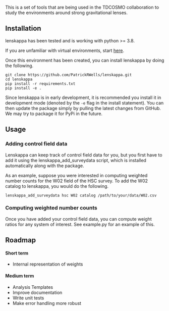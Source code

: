 This is a set of tools that are being used in the TDCOSMO collaboration to
study the environments around strong gravitational lenses.


## Installation

lenskappa has been tested and is working with python >= 3.8.

If you are unfamiliar with virtual environments, start [here](https://www.youtube.com/watch?v=KxvKCSwlUv8).

Once this environment has been created, you can install lenskappa by doing the following.

```
git clone https://github.com/PatrickRWells/lenskappa.git  
cd lenskappa  
pip install -r requirements.txt  
pip install -e .  
```
Since lenskappa is in early development, it is recommended you install it in development mode (denoted by the `-e` flag in the install statement). You can then update the package simply by pulling the latest changes from GitHub. We may try to package it for PyPi in the future.

## Usage

### Adding control field data

Lenskappa can keep track of control field data for you, but you first have to add it using the lenskappa_add_surveydata script, which is installed automatically along with the package.

As an example, suppose you were interested in computing weighted number counts for the W02 field of the HSC survey. To add the W02 catalog to lenskappa, you would do the following.

```
lenskappa_add_surveydata hsc W02 catalog /path/to/your/data/W02.csv
```
### Computing weighted number counts

Once you have added your control field data, you can compute weight ratios for any system of interest. See example.py for an example of this.


## Roadmap

#### Short term
  - Internal representation of weights
#### Medium term
  - Analysis Templates
  - Improve documentation 
  - Write unit tests
  - Make error handling more robust
